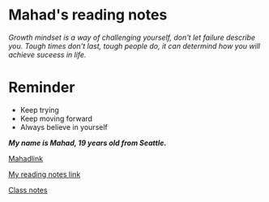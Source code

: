 # Mahad's reading notes

_Growth mindset is a way of challenging yourself, don't let failure describe you. Tough times don't last, tough people do, it can determind how you will achieve suceess in life._

# **Reminder**

- Keep trying
- Keep moving forward
- Always believe in yourself

***My name is Mahad, 19 years old from Seattle.***

[Mahadlink](https://github.com/mmahad865/reading-notes)

[My reading notes link](https://mmahad865.github.io/reading-notes/)

[Class notes](https://mmahad865.github.io/reading-notes/class2notes)

